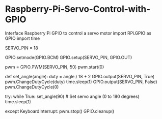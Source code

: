 # Raspberry-Pi-Servo-Control-with-GPIO
Interface Raspberry Pi GPIO to control a servo motor
import RPi.GPIO as GPIO
import time

SERVO_PIN = 18

GPIO.setmode(GPIO.BCM)
GPIO.setup(SERVO_PIN, GPIO.OUT)

pwm = GPIO.PWM(SERVO_PIN, 50)
pwm.start(0)

def set_angle(angle):
    duty = angle / 18 + 2
    GPIO.output(SERVO_PIN, True)
    pwm.ChangeDutyCycle(duty)
    time.sleep(1)
    GPIO.output(SERVO_PIN, False)
    pwm.ChangeDutyCycle(0)

try:
    while True:
        set_angle(90)  # Set servo angle (0 to 180 degrees)
        time.sleep(1)

except KeyboardInterrupt:
    pwm.stop()
    GPIO.cleanup()
